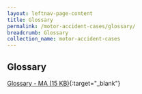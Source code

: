 ```yaml
---
layout: leftnav-page-content
title: Glossary
permalink: /motor-accident-cases/glossary/
breadcrumb: Glossary
collection_name: motor-accident-cases
---
```


Glossary
---
[Glossary - MA (15 KB)](/files/LegalTerms-MA.pdf){:target="_blank"}
